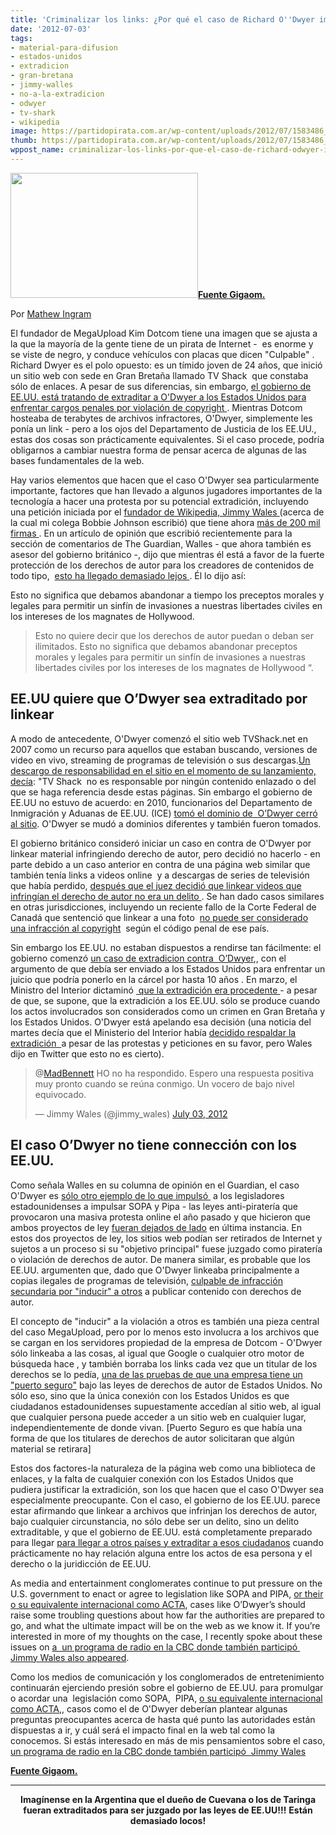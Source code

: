 ```yaml
---
title: 'Criminalizar los links: ¿Por qué el caso de Richard O''Dwyer importa?'
date: '2012-07-03'
tags:
- material-para-difusion
- estados-unidos
- extradicion
- gran-bretana
- jimmy-walles
- no-a-la-extradicion
- odwyer
- tv-shark
- wikipedia
image: https://partidopirata.com.ar/wp-content/uploads/2012/07/1583486_c6221ed17c_z.png
thumb: https://partidopirata.com.ar/wp-content/uploads/2012/07/1583486_c6221ed17c_z-150x150.png
wppost_name: criminalizar-los-links-por-que-el-caso-de-richard-odwyer-importa
---
```


<strong></strong><a href="https://partidopirata.com.ar/wp-content/uploads/2012/07/1583486_c6221ed17c_z.png"><img class="alignright size-full wp-image-5105" title="1583486_c6221ed17c_z" src="https://partidopirata.com.ar/wp-content/uploads/2012/07/1583486_c6221ed17c_z.png" alt="" width="300" height="200" /></a><strong><a href="http://gigaom.com/2012/07/03/criminalizing-links-why-the-richard-odwyer-case-matters/" target="_blank">Fuente Gigaom.</a></strong>

Por <a title="Posts by Mathew Ingram" href="http://gigaom.com/author/mathewingram/" rel="author">Mathew Ingram</a>

El fundador de MegaUpload Kim Dotcom tiene una imagen que se ajusta a la que la mayoría de la gente tiene de un pirata de Internet -  es enorme y se viste de negro, y conduce vehículos con placas que dicen "Culpable" . Richard Dwyer es el polo opuesto: es un tímido joven de 24 años, que inició un sitio web con sede en Gran Bretaña llamado TV Shack  que constaba sólo de enlaces. A pesar de sus diferencias, sin embargo, <a href="http://boingboing.net/2012/07/03/home-secretary-to-uk-net-activ.html">el gobierno de EE.UU. está tratando de extraditar a O'Dwyer a los Estados Unidos para enfrentar cargos penales por violación de copyright </a>. Mientras Dotcom hosteaba de terabytes de archivos infractores, O'Dwyer, simplemente les ponía un link - pero a los ojos del Departamento de Justicia de los EE.UU., estas dos cosas son prácticamente equivalentes. Si el caso procede, podría obligarnos a cambiar nuestra forma de pensar acerca de algunas de las bases fundamentales de la web.

Hay varios elementos que hacen que el caso O'Dwyer sea particularmente importante, factores que han llevado a algunos jugadores importantes de la tecnología a hacer una protesta por su potencial extradición, incluyendo una petición iniciada por el <a href="https://partidopirata.com.ar/4927/el-fundador-de-wikipedia-protesta-por-la-extradicion-por-pirateria-de-un-estudiante-del-reino-unido">fundador de Wikipedia, Jimmy Wales </a>(acerca de la cual mi colega Bobbie Johnson escribió) que tiene ahora <a href="http://www.change.org/petitions/ukhomeoffice-stop-the-extradition-of-richard-o-dwyer-to-the-usa-saverichard">más de 200 mil firmas </a>. En un artículo de opinión que escribió recientemente para la sección de comentarios de The Guardian, Walles - que ahora también es asesor del gobierno británico -, dijo que mientras él está a favor de la fuerte protección de los derechos de autor para los creadores de contenidos de todo tipo,  <a href="http://www.guardian.co.uk/commentisfree/2012/jun/24/richard-o-dwyer-my-petition">esto ha llegado demasiado lejos </a>. Él lo dijo así:

Esto no significa que debamos abandonar a tiempo los preceptos morales y legales para permitir un sinfín de invasiones a nuestras libertades civiles en los intereses de los magnates de Hollywood.
<blockquote>Esto no quiere decir que los derechos de autor puedan o deban ser ilimitados. Esto no significa que debamos abandonar preceptos morales y legales para permitir un sinfín de invasiones a nuestras libertades civiles por los intereses de los magnates de Hollywood “.</blockquote>
<h2>EE.UU quiere que O’Dwyer sea extraditado por linkear</h2>
A modo de antecedente, O'Dwyer comenzó el sitio web TVShack.net en 2007 como un recurso para aquellos que estaban buscando, versiones de video en vivo, streaming de programas de televisión o sus descargas.<a href="http://web.archive.org/web/20080221045951/http://tvshack.net/terms">Un descargo de responsabilidad en el sitio en el momento de su lanzamiento, decía</a>: "TV Shack  no es responsable por ningún contenido enlazado o del que se haga referencia desde estas páginas. Sin embargo el gobierno de EE.UU no estuvo de acuerdo: en 2010, funcionarios del Departamento de Inmigración y Aduanas de EE.UU. (ICE) <a href="http://www.theregister.co.uk/2010/07/01/us_movie_piracy_crackdown/">tomó el dominio de  O’Dwyer cerró al sitio</a>. O'Dwyer se mudó a dominios diferentes y también fueron tomados.

El gobierno británico consideró iniciar un caso en contra de O'Dwyer por linkear material infringiendo derecho de autor, pero decidió no hacerlo - en parte debido a un caso anterior en contra de una página web similar que también tenía links a videos online  y a descargas de series de televisión que había perdido, <a href="http://www.techdirt.com/articles/20100212/1549298157.shtml">después que el juez decidió que linkear videos que infringían el derecho de autor no era un delito </a>. Se han dado casos similares en otras jurisdicciones, incluyendo un reciente fallo de la Corte Federal de Canadá que sentenció que linkear a una foto  <a href="http://www.michaelgeist.ca/content/view/6558/125/">no puede ser considerado una infracción al copyright</a>  según el código penal de ese país.

Sin embargo los EE.UU. no estaban dispuestos a rendirse tan fácilmente: el gobierno comenzó <a href="http://www.guardian.co.uk/law/2011/jun/17/student-file-sharing-tvshack-extradition">un caso de extradicion contra  O’Dwyer</a>,, con el argumento de que debía ser enviado a los Estados Unidos para enfrentar un juicio que podría ponerlo en la cárcel por hasta 10 años . En marzo, el Ministro del Interior dictaminó <a href="http://www.barnsley-chronicle.co.uk/news/article/5022/home-secretary-approves-students-extradition"> que la extradición era procedente </a> - a pesar de que, se supone, que la extradición a los EE.UU. sólo se produce cuando los actos involucrados son considerados como un crimen en Gran Bretaña y los Estados Unidos. O'Dwyer está apelando esa decisión (una noticia del martes decía que el Ministerio del Interior había <a href="http://www.v3.co.uk/v3-uk/news/2188558/home-office-ignore-anti-odwyer-extradition-petition">decidido respaldar la extradición  </a>a pesar de las protestas y peticiones en su favor, pero Wales dijo en Twitter que esto no es cierto).
<blockquote lang="en">@<a href="https://twitter.com/MadBennett">MadBennett</a> HO no ha respondido. Espero una respuesta positiva muy pronto cuando se reúna conmigo. Un vocero de bajo nivel equivocado.

—
Jimmy Wales (@jimmy_wales) <a href="http://twitter.com/#%21/jimmy_wales/status/220154886598299648" data-datetime="2012-07-03T13:59:49+00:00">July 03, 2012</a></blockquote>
<h2>El caso O’Dwyer no tiene connección con los EE.UU.</h2>
Como señala Walles en su columna de opinión en el Guardian, el caso O'Dwyer es <a href="http://www.guardian.co.uk/commentisfree/2012/jun/24/richard-o-dwyer-my-petition">sólo otro ejemplo de lo que impulsó </a> a los legisladores estadounidenses a impulsar SOPA y Pipa - las leyes anti-piratería que provocaron una masiva protesta online el año pasado y que hicieron que ambos proyectos de ley <a href="http://gigaom.com/2012/01/20/senate-postpones-pipa-vote-your-move-web/">fueran dejados de lado</a> en última instancia. En estos dos proyectos de ley, los sitios web podían ser retirados de Internet y sujetos a un proceso si su "objetivo principal" fuese juzgado como piratería o violación de derechos de autor. De manera similar, es probable que los EE.UU. argumenten que, dado que O'Dwyer linkeaba principalmente a copias ilegales de programas de televisión, <a href="http://en.wikipedia.org/wiki/Secondary_liability">culpable de infracción secundaria por "inducir" a otros</a> a publicar contenido con derechos de autor.

El concepto de "inducir" a la violación a otros es también una pieza central del caso MegaUpload, pero por lo menos esto involucra a los archivos que se cargan en los servidores propiedad de la empresa de Dotcom - O'Dwyer sólo linkeaba a las cosas, al igual que Google o cualquier otro motor de búsqueda hace , y también borraba los links cada vez que un titular de los derechos se lo pedía, <a href="http://www.citmedialaw.org/legal-guide/copyright-claims-based-user-content">una de las pruebas de que una empresa tiene un "puerto seguro"</a> bajo las leyes de derechos de autor de Estados Unidos. No sólo eso, sino que la única conexión con los Estados Unidos es que ciudadanos estadounidenses supuestamente accedían al sitio web, al igual que cualquier persona puede acceder a un sitio web en cualquier lugar, independientemente de donde vivan. [Puerto Seguro es que había una forma de que los titulares de derechos de autor solicitaran que algún material se retirara]

Estos dos factores-la naturaleza de la página web como una biblioteca de enlaces, y la falta de cualquier conexión con los Estados Unidos que pudiera justificar la extradición, son los que hacen que el caso O'Dwyer sea especialmente preocupante. Con el caso, el gobierno de los EE.UU. parece estar afirmando que linkear a archivos que infrinjan los derechos de autor, bajo cualquier circunstancia, no sólo debe ser un delito, sino un delito extraditable, y que el gobierno de EE.UU. está completamente preparado para llegar <a href="http://www.guardian.co.uk/uk/2012/jun/25/tom-watson-richard-odwyer-extradition">para llegar a otros países y extraditar a esos ciudadanos</a> cuando prácticamente no hay relación alguna entre los actos de esa persona y el derecho o la juridicción de EE.UU.

As media and entertainment conglomerates continue to put pressure on the U.S. government to enact or agree to legislation like SOPA and PIPA, <a href="http://www.techdirt.com/articles/20120124/11270917527/what-is-acta-why-is-it-problem.shtml">or their o su equivalente internacional como ACTA</a>, cases like O’Dwyer’s should raise some troubling questions about how far the authorities are prepared to go, and what the ultimate impact will be on the web as we know it. If you’re interested in more of my thoughts on the case, I recently spoke about these issues on <a href="http://www.cbc.ca/q/blog/2012/06/28/is-linking-illegal/">a  un programa de radio en la CBC donde también participó  Jimmy Wales also appeared</a>.

Como los medios de comunicación y los conglomerados de entretenimiento continuarán ejerciendo presión sobre el gobierno de EE.UU. para promulgar o acordar una  legislación como SOPA,  PIPA, <a href="http://www.techdirt.com/articles/20120124/11270917527/what-is-acta-why-is-it-problem.shtml"> o su equivalente internacional como ACTA</a>,, casos como el de O'Dwyer deberían plantear algunas preguntas preocupantes acerca de hasta qué punto las autoridades están dispuestas a ir, y cuál será el impacto final en la web tal como la conocemos. Si estás interesado en más de mis pensamientos sobre el caso, <a href="http://www.cbc.ca/q/blog/2012/06/28/is-linking-illegal/">un programa de radio en la CBC donde también participó  Jimmy Wales</a>

<strong><a href="http://gigaom.com/2012/07/03/criminalizing-links-why-the-richard-odwyer-case-matters/" target="_blank">Fuente Gigaom.</a></strong>

<hr />
<p style="text-align: center;"><strong>Imagínense en la Argentina que el dueño de Cuevana o los de Taringa fueran extraditados para ser juzgado por las leyes de EE.UU!!!</strong>
<strong> Están demasiado locos!</strong></p>
